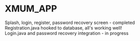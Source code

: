 # XMUM_APP
Splash, login, register, password recovery screen - completed\
Registration.java hooked to database, all's working well!\
Login.java and password recovery integration - in progress
